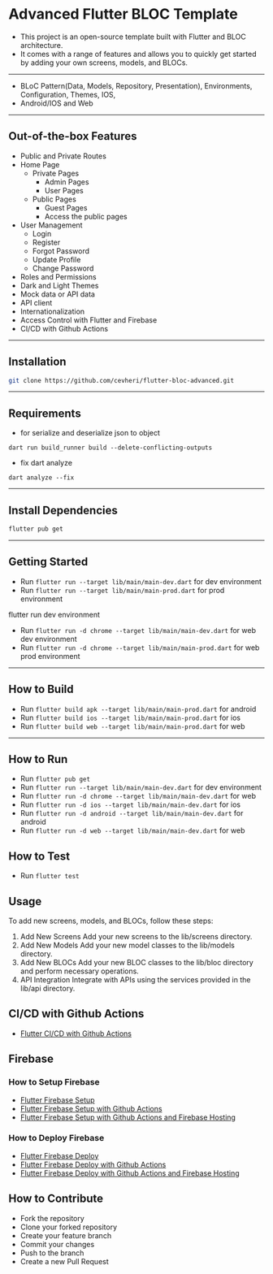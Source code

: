 # Advanced Flutter BLOC Template

* This project is an open-source template built with Flutter and BLOC architecture. 
* It comes with a range of features and allows you to quickly get started by adding your own screens, models, and BLOCs.

---

* BLoC Pattern(Data, Models, Repository, Presentation), Environments, Configuration, Themes, IOS,
* Android/IOS and Web 

---

## Out-of-the-box Features

- Public and Private Routes
- Home Page
    - Private Pages
        - Admin Pages
        - User Pages
    - Public Pages
        - Guest Pages
        - Access the public pages
- User Management
    - Login
    - Register
    - Forgot Password
    - Update Profile
    - Change Password
- Roles and Permissions
- Dark and Light Themes
- Mock data or API data
- API client
- Internationalization
- Access Control with Flutter and Firebase
- CI/CD with Github Actions

---

## Installation
```bash
git clone https://github.com/cevheri/flutter-bloc-advanced.git
```

---

## Requirements

* for serialize and deserialize json to object
```
dart run build_runner build --delete-conflicting-outputs
```

* fix dart analyze
```
dart analyze --fix
```

---

## Install Dependencies

```bash
flutter pub get
```

---

## Getting Started

- Run `flutter run --target lib/main/main-dev.dart` for dev environment
- Run `flutter run --target lib/main/main-prod.dart` for prod environment

flutter run dev environment

- Run `flutter run -d chrome --target lib/main/main-dev.dart` for web dev environment
- Run `flutter run -d chrome --target lib/main/main-prod.dart` for web prod environment

---

## How to Build

- Run `flutter build apk --target lib/main/main-prod.dart` for android
- Run `flutter build ios --target lib/main/main-prod.dart` for ios
- Run `flutter build web --target lib/main/main-prod.dart` for web

---

## How to Run

- Run `flutter pub get`
- Run `flutter run --target lib/main/main-dev.dart` for dev environment
- Run `flutter run -d chrome --target lib/main/main-dev.dart` for web
- Run `flutter run -d ios --target lib/main/main-dev.dart` for ios
- Run `flutter run -d android --target lib/main/main-dev.dart` for android
- Run `flutter run -d web --target lib/main/main-dev.dart` for web

## How to Test

- Run `flutter test`

## Usage

To add new screens, models, and BLOCs, follow these steps:

1. Add New Screens
   Add your new screens to the lib/screens directory.
2. Add New Models
   Add your new model classes to the lib/models directory.
3. Add New BLOCs
   Add your new BLOC classes to the lib/bloc directory and perform necessary operations.
4. API Integration 
   Integrate with APIs using the services provided in the lib/api directory.


## CI/CD with Github Actions

- [Flutter CI/CD with Github Actions]()

## Firebase

### How to Setup Firebase

- [Flutter Firebase Setup]()
- [Flutter Firebase Setup with Github Actions]()
- [Flutter Firebase Setup with Github Actions and Firebase Hosting]()

### How to Deploy Firebase

- [Flutter Firebase Deploy]()
- [Flutter Firebase Deploy with Github Actions]()
- [Flutter Firebase Deploy with Github Actions and Firebase Hosting]()


## How to Contribute

- Fork the repository
- Clone your forked repository
- Create your feature branch
- Commit your changes
- Push to the branch
- Create a new Pull Request

